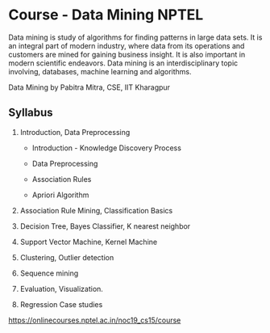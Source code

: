 # Course - Data Mining NPTEL

Data mining is study of algorithms for finding patterns in large data sets. It is an integral part of modern industry, where data from its operations and customers are mined for gaining business insight. It is also important in modern scientific endeavors. Data mining is an interdisciplinary topic involving, databases, machine learning and algorithms.

Data Mining by Pabitra Mitra, CSE, IIT Kharagpur

## Syllabus

1. Introduction, Data Preprocessing

   - Introduction - Knowledge Discovery Process

   - Data Preprocessing

   - Association Rules

   - Apriori Algorithm

2. Association Rule Mining, Classification Basics

3. Decision Tree, Bayes Classifier, K nearest neighbor

4. Support Vector Machine, Kernel Machine

5. Clustering, Outlier detection

6. Sequence mining

7. Evaluation, Visualization.

8. Regression Case studies

https://onlinecourses.nptel.ac.in/noc19_cs15/course
